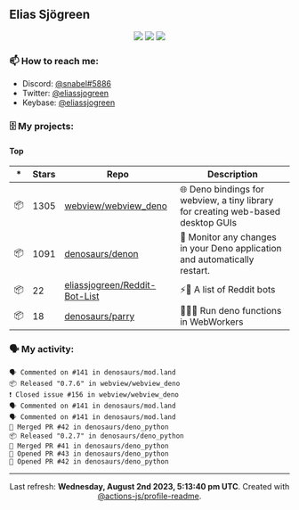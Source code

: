 ## Elias Sjögreen

<p align="center">
  <img src="https://img.shields.io/badge/🎂-dec. 2003-success" />
  <img src="https://img.shields.io/badge/🌎-Stockholm-informational" />
  <img src="https://img.shields.io/badge/👦-He/Him-informational" />
</p>

### 📫 How to reach me:

- Discord: [@snabel#5886](https://discord.com/users/267978757799673866)
- Twitter: [@eliassjogreen](https://twitter.com/eliassjogreen)
- Keybase: [@eliassjogreen](https://keybase.io/eliassjogreen)

### 🗄 My projects:

#### Top
|*|Stars|Repo|Description|
|---|---|---|---|
| 📦 | 1305 | [webview/webview_deno](https://github.com/webview/webview_deno) | 🌐 Deno bindings for webview, a tiny library for creating web-based desktop GUIs |
| 📦 | 1091 | [denosaurs/denon](https://github.com/denosaurs/denon) | 👀 Monitor any changes in your Deno application and automatically restart. |
| 📦 | 22 | [eliassjogreen/Reddit-Bot-List](https://github.com/eliassjogreen/Reddit-Bot-List) | ⚡️🤖 A list of Reddit bots |
| 📦 | 18 | [denosaurs/parry](https://github.com/denosaurs/parry) | 👷🏽‍♂️ Run deno functions in WebWorkers |

### 🗣 My activity:

```
🗣 Commented on #141 in denosaurs/mod.land
📦 Released "0.7.6" in webview/webview_deno
❗️ Closed issue #156 in webview/webview_deno
🗣 Commented on #141 in denosaurs/mod.land
🗣 Commented on #141 in denosaurs/mod.land
🎉 Merged PR #42 in denosaurs/deno_python
📦 Released "0.2.7" in denosaurs/deno_python
🎉 Merged PR #41 in denosaurs/deno_python
💪 Opened PR #43 in denosaurs/deno_python
💪 Opened PR #42 in denosaurs/deno_python
```

------------
<p align="center">Last refresh: <b>Wednesday, August 2nd 2023, 5:13:40 pm UTC</b>. Created with <a href=https://github.com/marketplace/actions/profile-readme>@actions-js/profile-readme</a>.</p>
